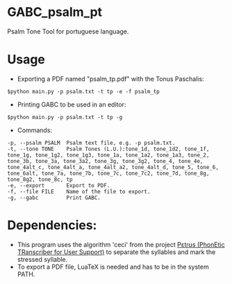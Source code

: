# GABC_psalm_pt
Psalm Tone Tool for portuguese language.

# Usage
* Exporting a PDF named "psalm_tp.pdf" with the Tonus Paschalis:
```
$python main.py -p psalm.txt -t tp -e -f psalm_tp
```    

* Printing GABC to be used in an editor:
```
$python main.py -p psalm.txt -t tp -g
```

* Commands:
```
-p, --psalm PSALM  Psalm text file, e.g. -p psalm.txt.
-t, --tone TONE    Psalm Tones (L.U.):tone_1d, tone_1d2, tone_1f, tone_1g, tone_1g2, tone_1g3, tone_1a, tone_1a2, tone_1a3, tone_2, tone_3b, tone_3a, tone_3a2, tone_3g, tone_3g2, tone_4, tone_4e, tone_4alt_c, tone_4alt_a, tone_4alt_a2, tone_4alt_d, tone_5, tone_6, tone_6alt, tone_7a, tone_7b, tone_7c, tone_7c2, tone_7d, tone_8g, tone_8g2, tone_8c, tp
-e, --export       Export to PDF.
-f, --file FILE    Name of the file to export.
-g, --gabc         Print GABC.
```
# Dependencies:
* This program uses the algorithm 'ceci' from the project [Pɛtɾʊs (PhonEtic TRanscriber for User Support)](alessandrobokan/PETRUS) to separate the syllables and mark the stressed syllable.
* To export a PDF file, LuaTeX is needed and has to be in the system PATH.
